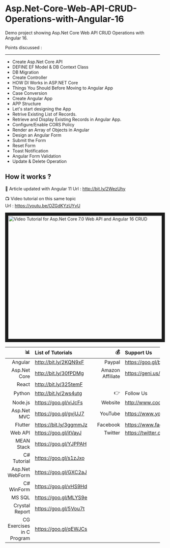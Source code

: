 # Asp.Net-Core-Web-API-CRUD-Operations-with-Angular-16
Demo project showing Asp.Net Core Web API CRUD Operations with Angular 16.

Points discussed :
_____________________
- Create Asp.Net Core API
- DEFINE EF Model & DB Context Class
- DB Migration
- Create Controller
- HOW DI Works in ASP.NET Core
- Things You Should Before Moving to Angular App
- Case Conversion
- Create Angular App
- APP Structure
- Let's start designing the App
- Retrive Existing List of Records.
- Retrieve and Display Existing Records in Angular App.
- Configure/Enable CORS Policy
- Render an Array of Objects in Angular
- Design an Angular Form
- Submit the Form
- Reset Form
- Toast Notification
- Angular Form Validation
- Update & Delete Operation

 ## How it works ?
 
 :scroll: Article updated with Angular 11 
 Url : http://bit.ly/2WezUhy
 
 :tv: Video tutorial on this same topic  
 Url : https://youtu.be/OZGdKYzUYvU
 
 <a href="http://www.youtube.com/watch?feature=player_embedded&v=OZGdKYzUYvU
" target="_blank"><img src="http://img.youtube.com/vi/OZGdKYzUYvU/0.jpg" 
alt="Video Tutorial for Asp.Net Core 7.0 Web API and Angular 16 CRUD" width="500" height="400" border="10" /></a>


| :bar_chart:               |  List of Tutorials   |   | :moneybag:           | Support Us                           |
|--------------------------:|:---------------------|---|---------------------:|:-------------------------------------|
| Angular                   |http://bit.ly/2KQN9xF |   |Paypal                | https://goo.gl/bPcyXW                |
| Asp.Net Core              |http://bit.ly/30fPDMg |   |Amazon   Affiliate    | https://geni.us/JDzpE                |
| React                     |http://bit.ly/325temF |   |
| Python                    |http://bit.ly/2ws4utg |   | :point_right:        | Follow Us                            |
| Node.js                   |https://goo.gl/viJcFs |   |Website               |http://www.codaffection.com          |
| Asp.Net MVC               |https://goo.gl/gvjUJ7 |   |YouTube               |https://www.youtube.com/codaffection  |
| Flutter                   |https://bit.ly/3ggmmJz|   |Facebook              |https://www.facebook.com/codaffection |
| Web API                   |https://goo.gl/itVayJ |   |Twitter               |https://twitter.com/CodAffection      |
| MEAN Stack                |https://goo.gl/YJPPAH |   |
| C# Tutorial               |https://goo.gl/s1zJxo |   |
| Asp.Net WebForm           |https://goo.gl/GXC2aJ |   |
| C# WinForm                |https://goo.gl/vHS9Hd |   |
| MS SQL                    |https://goo.gl/MLYS9e |   |
| Crystal Report            |https://goo.gl/5Vou7t |   |
| CG Exercises in C Program |https://goo.gl/qEWJCs |   |

